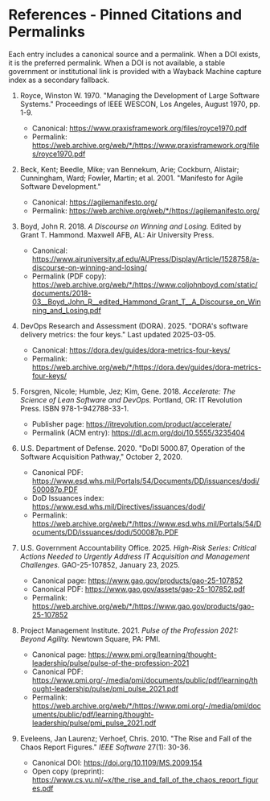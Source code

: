 # References - Pinned Citations and Permalinks

Each entry includes a canonical source and a permalink. When a DOI exists, it is the preferred permalink. When a DOI is not available, a stable government or institutional link is provided with a Wayback Machine capture index as a secondary fallback.

1. Royce, Winston W. 1970. "Managing the Development of Large Software Systems." Proceedings of IEEE WESCON, Los Angeles, August 1970, pp. 1-9.
   - Canonical: https://www.praxisframework.org/files/royce1970.pdf
   - Permalink: https://web.archive.org/web/*/https://www.praxisframework.org/files/royce1970.pdf

2. Beck, Kent; Beedle, Mike; van Bennekum, Arie; Cockburn, Alistair; Cunningham, Ward; Fowler, Martin; et al. 2001. "Manifesto for Agile Software Development."
   - Canonical: https://agilemanifesto.org/
   - Permalink: https://web.archive.org/web/*/https://agilemanifesto.org/

3. Boyd, John R. 2018. *A Discourse on Winning and Losing.* Edited by Grant T. Hammond. Maxwell AFB, AL: Air University Press.
   - Canonical: https://www.airuniversity.af.edu/AUPress/Display/Article/1528758/a-discourse-on-winning-and-losing/
   - Permalink (PDF copy): https://web.archive.org/web/*/https://www.coljohnboyd.com/static/documents/2018-03__Boyd_John_R__edited_Hammond_Grant_T__A_Discourse_on_Winning_and_Losing.pdf

4. DevOps Research and Assessment (DORA). 2025. "DORA's software delivery metrics: the four keys." Last updated 2025-03-05.
   - Canonical: https://dora.dev/guides/dora-metrics-four-keys/
   - Permalink: https://web.archive.org/web/*/https://dora.dev/guides/dora-metrics-four-keys/

5. Forsgren, Nicole; Humble, Jez; Kim, Gene. 2018. *Accelerate: The Science of Lean Software and DevOps.* Portland, OR: IT Revolution Press. ISBN 978-1-942788-33-1.
   - Publisher page: https://itrevolution.com/product/accelerate/
   - Permalink (ACM entry): https://dl.acm.org/doi/10.5555/3235404

6. U.S. Department of Defense. 2020. "DoDI 5000.87, Operation of the Software Acquisition Pathway," October 2, 2020.
   - Canonical PDF: https://www.esd.whs.mil/Portals/54/Documents/DD/issuances/dodi/500087p.PDF
   - DoD Issuances index: https://www.esd.whs.mil/Directives/issuances/dodi/
   - Permalink: https://web.archive.org/web/*/https://www.esd.whs.mil/Portals/54/Documents/DD/issuances/dodi/500087p.PDF

7. U.S. Government Accountability Office. 2025. *High-Risk Series: Critical Actions Needed to Urgently Address IT Acquisition and Management Challenges.* GAO-25-107852, January 23, 2025.
   - Canonical page: https://www.gao.gov/products/gao-25-107852
   - Canonical PDF: https://www.gao.gov/assets/gao-25-107852.pdf
   - Permalink: https://web.archive.org/web/*/https://www.gao.gov/products/gao-25-107852

8. Project Management Institute. 2021. *Pulse of the Profession 2021: Beyond Agility.* Newtown Square, PA: PMI.
   - Canonical page: https://www.pmi.org/learning/thought-leadership/pulse/pulse-of-the-profession-2021
   - Canonical PDF: https://www.pmi.org/-/media/pmi/documents/public/pdf/learning/thought-leadership/pulse/pmi_pulse_2021.pdf
   - Permalink: https://web.archive.org/web/*/https://www.pmi.org/-/media/pmi/documents/public/pdf/learning/thought-leadership/pulse/pmi_pulse_2021.pdf

9. Eveleens, Jan Laurenz; Verhoef, Chris. 2010. "The Rise and Fall of the Chaos Report Figures." *IEEE Software* 27(1): 30-36.
   - Canonical DOI: https://doi.org/10.1109/MS.2009.154
   - Open copy (preprint): https://www.cs.vu.nl/~x/the_rise_and_fall_of_the_chaos_report_figures.pdf
